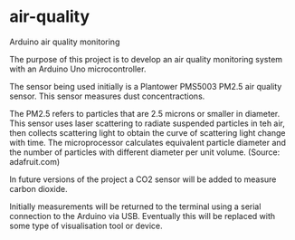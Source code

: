 # air-quality
Arduino air quality monitoring

The purpose of this project is to develop an air quality monitoring system with an Arduino Uno microcontroller.

The sensor being used initially is a Plantower PMS5003 PM2.5 air quality sensor.  This sensor measures dust concentractions.  

The PM2.5 refers to particles that are 2.5 microns or smaller in diameter.  This sensor uses laser scattering to radiate suspended particles in teh air, then collects scattering light to obtain the curve of scattering light change with time.  The microprocessor calculates equivalent particle diameter and the number of particles with different diameter per unit volume. (Source: adafruit.com)

In future versions of the project a CO2 sensor will be added to measure carbon dioxide.

Initially measurements will be returned to the terminal using a serial connection to the Arduino via USB.  Eventually this will be replaced with some type of visualisation tool or device.
